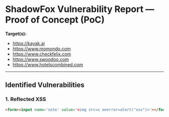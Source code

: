 # ShadowFox Vulnerability Report — Proof of Concept (PoC)

**Target(s):**
- https://kayak.ai
- https://www.momondo.com
- https://www.checkfelix.com
- https://www.swoodoo.com
- https://www.hotelscombined.com

---

## Identified Vulnerabilities

### 1. Reflected XSS
```html
<form><input name='note' value='<img src=x onerror=alert("xss")>'></form>
